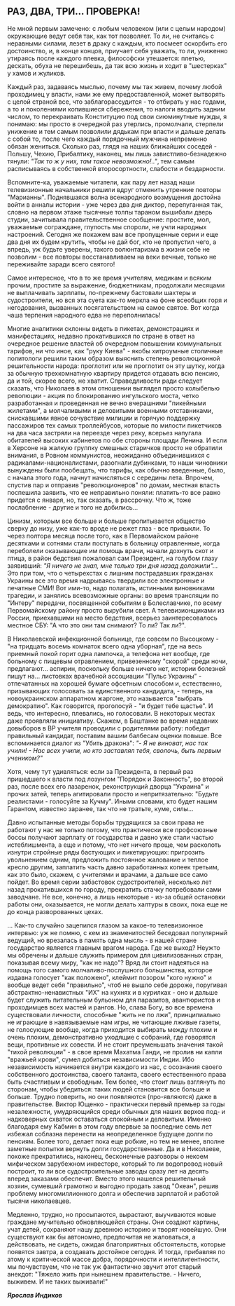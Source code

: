## РАЗ, ДВА, ТРИ… ПРОВЕРКА!

Не мной первым замечено: с любым человеком (или с целым народом) окружающие ведут себя так, как тот позволяет. То ли, не считаясь с неравными силами, лезет в драку с каждым, кто посмеет оскорбить его достоинство, и, в конце концов, приучает себя уважать, то ли, униженно утираясь после каждого плевка, философски утешается: плетью, дескать, обуха не перешибешь, да так всю жизнь и ходит в "шестерках" у хамов и жуликов. 

Каждый раз, задаваясь мыслью, почему мы так живем, почему любой проходимец у власти, нами же ему предоставленной, может вытворять с целой страной все, что заблагорассудится - то отбирать у нас годами, а то и поколениями копившиеся сбережения, то налоги вводить задним числом, то перекраивать Конституцию под свои сиюминутные нужды, я понимаю: мы просто в очередной раз утерлись, промолчали, стерпели унижение и тем самым позволили дядькам при власти и дальше делать с собой то, после чего каждый порядочный мужчина непременно обязан жениться. Сколько раз, глядя на наших ближайших соседей - Польшу, Чехию, Прибалтику, наконец, мы лишь завистливо-безнадежно тянули: *"Так то ж у них, там такое невозможно!.."*, тем самым расписываясь в собственной второсортности, слабости и бездарности. 

Вспомните-ка, уважаемые читатели, как пару лет назад наши телевизионные начальники решили вдруг отменить утренние повторы "Марианны". Поднявшаяся волна всенародного возмущения достойна войти в анналы истории - уже через два дня диктор, перепуганная так, словно на первом этаже тысячные толпы тараном вышибали дверь студии, зачитывала правительственное сообщение: простите, мол, уважаемые сограждане, глупость мы спороли, не учли народных настроений. Сегодня же покажем вам все пропущенные серии и еще два дня их будем крутить, чтобы не дай бог, кто не пропустил чего, а впредь, уж будьте уверены, такого волюнтаризма в жизни себе не позволим - все повторы восстанавливаем на веки вечные, только не переживайте заради всего святого! 

Самое интересное, что в то же время учителям, медикам и всяким прочим, простите за выражение, бюджетникам, продолжали месяцами не выплачивать зарплаты, по-прежнему бастовали шахтеры и судостроители, но вся эта суета как-то меркла на фоне всеобщих горя и негодования, вызванных посягательством на самое святое. Вот когда чаша терпения народного едва не переполнилась! 

Многие аналитики склонны видеть в пикетах, демонстрациях и манифестациях, недавно прокатившихся по стране в ответ на очередное решение властей об очередном повышении коммунальных тарифов, ни что иное, как "руку Киева" - якобы хитроумные столичные политологи решили таким образом выяснить степень революционной решительности народа: проглотит или не проглотит он эту шутку, когда за обычную трехкомнатную квартиру придется отдавать всю пенсию, да и той, скорее всего, не хватит. Справедливости ради следует сказать, что Николаев в этом отношении выглядел просто колыбелью революции - акция по блокированию ингульского моста, четко разработанная и проведенная не вечно вчерашними "пикейными жилетами", а молчаливыми и деловитыми военными отставниками, снискавшими явное сочувствие милиции и горячую поддержку пассажиров тех самых троллейбусов, которые по милости пикетчиков на два часа застряли на переезде через реку, всерьез напугала обитателей высоких кабинетов по обе стороны площади Ленина. И если в Херсоне на жалкую группку смешных старичков просто не обратили внимания, в Ровном коммунистов, неожиданно объединившихся с радикалами-националистами, разогнали дубинками, то наши чиновники вынуждены были пообещать, что тарифы, как обычно введенные, было, с начала этого года, начнут начисляться с середины лета. Впрочем, спустив пар и отправив "революционеров" по домам, местная власть поспешила заявить, что ее неправильно поняли: платить-то все равно придется с января, но, так сказать, в рассрочку. Что ж, тоже послабление - другие и того не добились… 

Цинизм, которым все больше и больше пропитывается общество сверху до низу, уже как-то вроде не режет глаз - все привыкли. То через полтора месяца после того, как в Первомайском районе десятками и сотнями стали поступать в больницу отравленные, когда переболели оказывающие им помощь врачи, начали дохнуть скот и птица, в район бедствия пожаловал сам Президент, на голубом глазу заявивший: *"Я ничего не знал, мне только три дня назад доложили"…* Это при том, что о четырехстах с лишним пострадавших гражданах Украины все это время надрываясь твердили все электронные и печатные СМИ! Вот ими-то, надо полагать, истинными виновниками трагедии, и занялись всевозможные органы: во время трансляции по "Интеру" передачи, посвященной событиям в Болеславчике, по всему Первомайскому району просто вырубили свет. А телевизионщиками из России, приехавшими на место бедствия, всерьез заинтересовалось местное СБУ: "А что это они там снимают? То ли? Так ли?". 

В Николаевской инфекционной больнице, где совсем по Высоцкому - "на тридцать восемь комнаток всего одна уборная", где на весь приемный покой горит одна лампочка, а телефона нет вообще, где больному с пищевым отравлением, привезенному "скорой" среди ночи, предлагают… аспирин, поскольку больше ничего нет, истории болезней пишут на… листовках врачебной ассоциации "Пульс Украины" - отпечатанных на хорошей бумаге офсетным способом и, естественно, призывающих голосовать за единственного кандидата, - теперь, на новоукраинском аппаратном жаргоне, это называется "выбрать демократию". Как говорится, проголосуй - "и будет тебе щастье". И ведь, что интересно, плевались, но голосовали. В некоторых местах даже проявляли инициативу. Скажем, в Баштанке во время недавних довыборов в ВР учителя проводили с родителями работу: победит правильный кандидат, поставим вашим балбесам оценки повыше. Все вспоминается диалог из "Убить дракона": *"- Я не виноват, нас так учили! - Нас всех учили, но кто заставлял тебя, сволочь, быть первым учеником?"* 

Хотя, чему тут удивляться: если за Президента, в первый раз пришедшего к власти под лозунгом "Порядок и Законность", во второй раз, после всех его лазаренок, реконструкций дворца "Украина" и прочих затей, теперь агитировали просто и непритязательно: "Будьте реалистами - голосуйте за Кучму". Иными словами, кто будет нашим Гарантом, известно заранее, так что не тратьте, куме, силы… 

Давно испытанные методы борьбы трудящихся за свои права не работают у нас не только потому, что практически все профсоюзные боссы получают зарплату от государства и давно уже стали частью истеблишмента, а еще и потому, что нет ничего проще, чем расколоть изнутри стройные ряды бастующих и пикетирующих: пригрозить увольнением одним, предложить постоянное жалование и теплое кресло другим, заплатить часть давно заработанных копеек третьим, как это было, скажем, с учителями и врачами, а дальше все само пойдет. Во время серии забастовок судостроителей, несколько лет назад прокатившихся по городу, прекратить стачку потребовали сами заводчане. Не все, конечно, а лишь некоторые - из-за общей остановки работы они, оказывается, не могли делать халтуры в своих, пока еще не до конца разворованных цехах. 

… Как-то случайно зацепился глазом за какое-то телевизионное интервью: уж не помню, с кем из знаменитостей беседовал популярный ведущий, но врезалась в память одна мысль - в нашей стране государство является главным врагом народа. Где же выход? Неужто мы обречены и дальше служить примером для цивилизованных стран, показывая всему миру, "как не надо"? Вряд ли стоит надеяться на помощь того самого молчаливо-послушного большинства, которое издавна голосует "как положено", клеймит позором "кого нужно" и вообще ведет себя "правильно", чтоб не вышло себе дороже, поругивая абстрактно-ненавистных "ИХ" на кухнях и в курилках - оно и дальше будет служить питательным бульоном для паразитов, авантюристов и проходимцев всех мастей и рангов. Но, слава Богу, во все времена существовали личности, способные "жить не по лжи", принципиально не играющие в навязываемые нам игры, не читающие лживые газеты, не голосующие вообще, когда приходится выбирать между плохим и очень плохим, демонстративно уходящие с собраний, где говорятся вещи, противные их совести. И не стоит преуменьшать значения такой "тихой революции" - в свое время Махатма Ганди, не пролив ни капли "вражьей крови", сумел добиться независимости Индии. Ибо независимость начинается внутри каждого из нас, с осознания своего собственного достоинства, своего таланта, своего естественного права быть счастливым и свободным. Тем более, что стоит лишь взглянуть по сторонам, чтобы убедиться: таких людей становится все больше и больше. Трудно поверить, но они появляются (про-являются) даже в правительстве. Виктор Ющенко - практически первый премьер за годы незалежности, умудряющийся среди обычных для наших верхов под- и надковерных схваток оставаться спокойным и деловитым. Именно благодаря ему Кабмин в этом году впервые за последние семь лет избежал соблазна перенести на неопределенное будущее долги по пенсиям. Более того, делает пока еще робкие, но тем не менее, вполне заметные попытки вернуть долги государственные. Да и в Николаеве, похоже прекратились, наконец, бесконечные разговоры о некоем мифическом зарубежном инвесторе, который то ли водопровод новый построит, то ли все судостроительные заводы сразу лет на десять вперед заказами обеспечит. Вместо этого нашелся решительный хозяин, сумевший грамотно и выгодно продать завод "Океан", решив проблему многомиллионного долга и обеспечив зарплатой и работой тысячи николаевцев. 

Медленно, трудно, но просыпаются, вырастают, выучиваются новые граждане мучительно обновляющейся страны. Они создают картины, учат детей, сохраняют нашу древнюю историю и творят новейшую. Они существуют как бы автономно, предпочитая не жаловаться, а действовать, не сидеть, ожидая благоприятных обстоятельств, которые появятся завтра, а создавать достойное сегодня. И тогда, прибавляя по атому к критической массе добра, порядочности и интеллигентности, мы почувствуем, что не так уж фантастично звучит этот старый анекдот: "Тяжело жить при нынешнем правительстве. - Ничего, выживем. И не таких выживали!" 

***Ярослав Индиков*** 